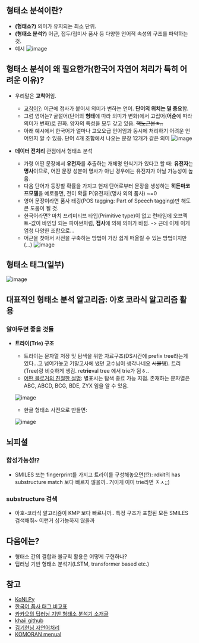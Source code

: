 ## 형태소 분석이란?
- **(형태소?)** 의미가 유지되는 최소 단위.
- **(형태소 분석?)** 어근, 접두/접미사 품사 등 다양한 언어적 속성의 구조를 파악하는 것.
- 예시
![image](https://user-images.githubusercontent.com/126950833/234180945-28fb72f7-1357-46e1-b8b0-82e106b733c3.png)

## 형태소 분석이 왜 필요한가(한국어 자연어 처리가 특히 어려운 이유)?
- 우리말은 **교착어**임.
  - [교착어?](https://namu.wiki/w/%EA%B5%90%EC%B0%A9%EC%96%B4): 어근에 접사가 붙어서 의미가 변하는 언어. **단어의 위치는 덜 중요**함. 
  - 그럼 영어는? 굴절어(단어의 **형태**에 따라 의미가 변화)에서 고립어(**어순**에 따라 의미가 변화)로 진화. 양자의 특성을 모두 갖고 있음. ~~핵노근본ㅎ..~~
  - 아래 예시에서 한국어가 얼마나 고오오급 언어임과 동시에 처리하기 어려운 언어인지 알 수 있음. 단어 4개 조합에서 나오는 문장 12개가 같은 의미
  ![image](https://user-images.githubusercontent.com/126950833/234159602-0ead4883-744e-4809-9b81-927a83843567.png)

- **데이터 전처리** 관점에서 형태소 분석
  - 가령 어떤 문장에서 **유전자**를 추출하는 개체명 인식기가 있다고 할 때: **유전자**는 **명사**이므로, 어떤 문장 성분이 명사가 아닌 경우에는 유전자가 아닐 가능성이 높음.
  - 다음 단어가 등장할 확률을 가지고 현재 단어로부터 문장을 생성하는 **히든마코프모델**을 예로들면, 전이 확률 P(유전자|(명사 외의 품사) ~=0
  - 영어 문장이라면 품사 태깅(POS tagging: Part of Speech tagging)만 해도 큰 도움이 될 것. 
  - 한국어라면? 마치 프리미티브 타입(Primitive type)이 없고 런타임에 오브젝트-값이 바인딩 되는 파이썬처럼, **접사**에 의해 의미가 바뀜. -> 근데 이제 이게 엄청 다양한 조합으로...
  - 어근을 찾아서 사전을 구축하는 방법이 가장 쉽게 떠올릴 수 있는 방법이지만(...)
  ![image](https://user-images.githubusercontent.com/126950833/234161882-6499981d-e46a-4b59-84e1-d085f509d263.png)
  
## 형태소 태그(일부)
![image](https://user-images.githubusercontent.com/126950833/234161154-9f4dfadb-cde2-4dbb-be0f-eb4c2844c7c7.png)

## 대표적인 형태소 분석 알고리즘: 아호 코라식 알고리즘 활용
### 알아두면 좋을 것들
- **트라이(Trie) 구조**
  - 트라이는 문자열 저장 및 탐색을 위한 자료구조(DS시간에 prefix tree라는게 있다...고 넘어가놓고 기말고사에 냈던 교수님이 생각나네요 ~~시불탱~~). 트리(Tree)랑 비슷하게 생김. re**trie**val tree 에서 trie가 됨ㅎ.. 
  - [어떤 블로거의 친절한 설명](https://yabmoons.tistory.com/379): 별표시는 탐색 종료 가능 지점. 존재하는 문자열은 ABC, ABCD, BCG, BDE, ZYX 임을 알 수 있음.
  
  ![image](https://user-images.githubusercontent.com/126950833/234204904-c81d40e9-7c71-4580-9bca-1b840cb0b00a.png)
  - 한글 형태소 사전으로 만들면:
  
  ![image](https://user-images.githubusercontent.com/126950833/234210147-f140366c-6cb4-426b-b5c4-351c790def94.png)


## 뇌피셜
### 합성가능성!?
- SMILES 또는 fingerprint를 가지고 트라이를 구성해놓으면(!?): rdkit의 has substructure match 보다 빠르지 않을까...?(이게 이미 trie라면 ㅈㅅ;;)
### substructure 검색
- 아호-코라식 알고리즘이 KMP 보다 빠르니까.. 특정 구조가 포함된 모든 SMILES 검색해줘~ 이런거 샵가능하지 않을까
## 다음에는?
- 형태소 간의 결합과 불규칙 활용은 어떻게 구현하나?
- 딥러닝 기반 형태소 분석기(LSTM, transformer based etc.)
## 참고
- [KoNLPy](https://konlpy-ko.readthedocs.io/ko/v0.4.3/morph/)
- [한국어 품사 태그 비교표](https://docs.google.com/spreadsheets/d/1OGAjUvalBuX-oZvZ_-9tEfYD2gQe7hTGsgUpiiBSXI8/edit#gid=0)
- [카카오의 딥러닝 기반 형태소 분석기 소개글](https://brunch.co.kr/@kakao-it/308)
- [khaii github](https://brunch.co.kr/@kakao-it/308)
- [김기현님 자연어처리](https://kh-kim.gitbook.io/natural-language-processing-with-pytorch/)
- [KOMORAN menual](https://t1.daumcdn.net/cfile/tistory/24582942542946E206?download)
